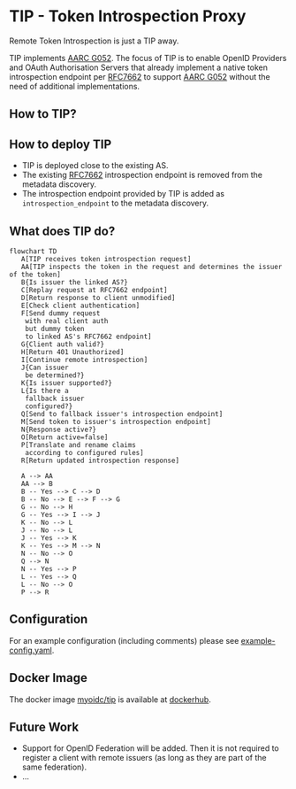 # TIP - Token Introspection Proxy

Remote Token Introspection is just a TIP away.


TIP implements [AARC G052](https://aarc-community.org/guidelines/aarc-g052/). The focus of TIP is to enable OpenID 
Providers and OAuth Authorisation Servers that already implement a native token introspection endpoint per
[RFC7662](https://datatracker.ietf.org/doc/html/rfc7662) to support
[AARC G052](https://aarc-community.org/guidelines/aarc-g052/) without the need of additional implementations.

## How to TIP?

## How to deploy TIP

- TIP is deployed close to the existing AS.
- The existing [RFC7662](https://datatracker.ietf.org/doc/html/rfc7662) introspection endpoint is removed from the 
  metadata discovery.
- The introspection endpoint provided by TIP is added as `introspection_endpoint` to the metadata discovery.

## What does TIP do?

```mermaid
flowchart TD
   A[TIP receives token introspection request]
   AA[TIP inspects the token in the request and determines the issuer of the token]
   B{Is issuer the linked AS?}
   C[Replay request at RFC7662 endpoint]
   D[Return response to client unmodified]
   E[Check client authentication]
   F[Send dummy request
    with real client auth
    but dummy token
    to linked AS's RFC7662 endpoint]
   G{Client auth valid?}
   H[Return 401 Unauthorized]
   I[Continue remote introspection]
   J{Can issuer
    be determined?}
   K{Is issuer supported?}
   L{Is there a
    fallback issuer
    configured?}
   Q[Send to fallback issuer's introspection endpoint]
   M[Send token to issuer's introspection endpoint]
   N{Response active?}
   O[Return active=false]
   P[Translate and rename claims
    according to configured rules]
   R[Return updated introspection response]

   A --> AA
   AA --> B
   B -- Yes --> C --> D
   B -- No --> E --> F --> G
   G -- No --> H
   G -- Yes --> I --> J
   K -- No --> L
   J -- No --> L
   J -- Yes --> K
   K -- Yes --> M --> N
   N -- No --> O
   Q --> N
   N -- Yes --> P
   L -- Yes --> Q
   L -- No --> O
   P --> R
```

## Configuration
For an example configuration (including comments) please see [example-config.yaml](example-config.yaml).

## Docker Image
The docker image [myoidc/tip](https://hub.docker.com/r/myoidc/tip) is available at
[dockerhub](https://hub.docker.com/r/myoidc/tip).

## Future Work

- Support for OpenID Federation will be added. Then it is not required to register a client with remote issuers (as 
  long as they are part of the same federation).
- ...